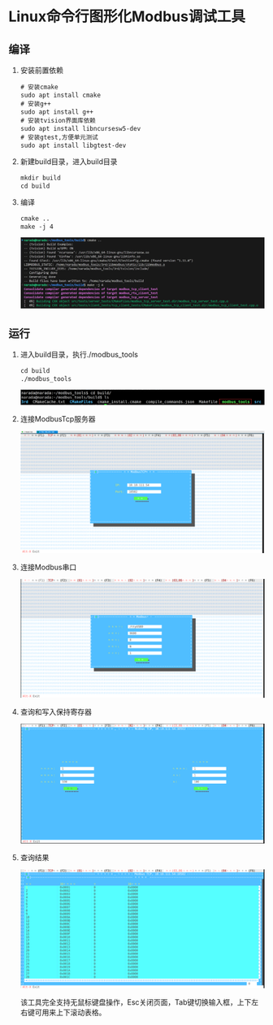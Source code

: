# Linux命令行图形化Modbus调试工具

## 编译

1. 安装前置依赖

   ```shell
   # 安装cmake
   sudo apt install cmake
   # 安装g++
   sudo apt install g++
   # 安装tvision界面库依赖
   sudo apt install libncursesw5-dev
   # 安装gtest,方便单元测试
   sudo apt install libgtest-dev
   ```

2. 新建build目录，进入build目录

   ```
   mkdir build
   cd build
   ```

3. 编译

   ```
   cmake ..
   make -j 4
   ```

   ![](resources/images/1.png)

## 运行

1. 进入build目录，执行./modbus_tools

   ```shell
   cd build
   ./modbus_tools
   ```
   ![](resources/images/2.png)

2. 连接ModbusTcp服务器

   ![](resources/images/3.png)

3. 连接Modbus串口

   ![](resources/images/4.png)

4. 查询和写入保持寄存器

   ![](resources/images/5.png)

5. 查询结果

   ![](resources/images/6.png)

   该工具完全支持无鼠标键盘操作，Esc关闭页面，Tab键切换输入框，上下左右键可用来上下滚动表格。